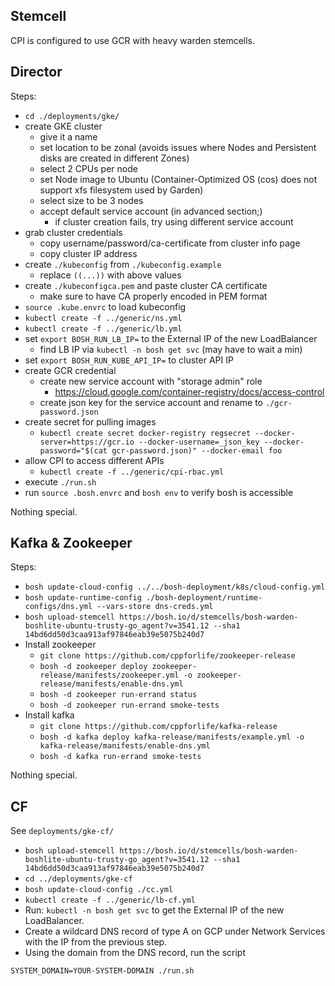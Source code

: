 ## Stemcell

CPI is configured to use GCR with heavy warden stemcells.

## Director

Steps:

- `cd ./deployments/gke/`
- create GKE cluster
  - give it a name
  - set location to be zonal (avoids issues where Nodes and Persistent disks are created in different Zones)
  - select 2 CPUs per node
  - set Node image to Ubuntu (Container-Optimized OS (cos) does not support xfs filesystem used by Garden)
  - select size to be 3 nodes
  - accept default service account (in advanced section;)
    - if cluster creation fails, try using different service account
- grab cluster credentials
  - copy username/password/ca-certificate from cluster info page
  - copy cluster IP address
- create `./kubeconfig` from `./kubeconfig.example`
  - replace `((...))` with above values
- create `./kubeconfigca.pem` and paste cluster CA certificate
  - make sure to have CA properly encoded in PEM format
- `source .kube.envrc` to load kubeconfig
- `kubectl create -f ../generic/ns.yml`
- `kubectl create -f ../generic/lb.yml`
- set `export BOSH_RUN_LB_IP=` to the External IP of the new LoadBalancer
  - find LB IP via `kubectl -n bosh get svc` (may have to wait a min)
- set `export BOSH_RUN_KUBE_API_IP=` to cluster API IP
- create GCR credential
  - create new service account with "storage admin" role
    - https://cloud.google.com/container-registry/docs/access-control
  - create json key for the service account and rename to `./gcr-password.json`
- create secret for pulling images
  - `kubectl create secret docker-registry regsecret --docker-server=https://gcr.io --docker-username=_json_key --docker-password="$(cat gcr-password.json)" --docker-email foo`
- allow CPI to access different APIs
  - `kubectl create -f ../generic/cpi-rbac.yml`
- execute `./run.sh`
- run `source .bosh.envrc` and `bosh env` to verify bosh is accessible

Nothing special.

## Kafka & Zookeeper

Steps:

- `bosh update-cloud-config ../../bosh-deployment/k8s/cloud-config.yml`
- `bosh update-runtime-config ./bosh-deployment/runtime-configs/dns.yml --vars-store dns-creds.yml`
- `bosh upload-stemcell https://bosh.io/d/stemcells/bosh-warden-boshlite-ubuntu-trusty-go_agent?v=3541.12 --sha1 14bd6dd50d3caa913af97846eab39e5075b240d7`
- Install zookeeper
  - `git clone https://github.com/cppforlife/zookeeper-release`
  - `bosh -d zookeeper deploy zookeeper-release/manifests/zookeeper.yml -o zookeeper-release/manifests/enable-dns.yml`
  - `bosh -d zookeeper run-errand status`
  - `bosh -d zookeeper run-errand smoke-tests`
- Install kafka
  - `git clone https://github.com/cppforlife/kafka-release`
  - `bosh -d kafka deploy kafka-release/manifests/example.yml -o kafka-release/manifests/enable-dns.yml`
  - `bosh -d kafka run-errand smoke-tests`

Nothing special.

## CF

See `deployments/gke-cf/`

- `bosh upload-stemcell https://bosh.io/d/stemcells/bosh-warden-boshlite-ubuntu-trusty-go_agent?v=3541.12 --sha1 14bd6dd50d3caa913af97846eab39e5075b240d7`
- `cd ../deployments/gke-cf`
- `bosh update-cloud-config ./cc.yml`
- `kubectl create -f ../generic/lb-cf.yml`
- Run: `kubectl -n bosh get svc` to get the External IP of the new LoadBalancer.
- Create a wildcard DNS record of type A on GCP under Network Services with the
  IP from the previous step.
- Using the domain from the DNS record, run the script

```
SYSTEM_DOMAIN=YOUR-SYSTEM-DOMAIN ./run.sh
```
